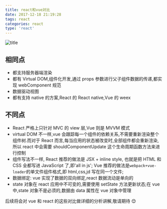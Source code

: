 ```yaml
---
title: react和vue对比
date: 2017-12-18 21:19:28
tags: react
categories: react
type: 'react'
---
```


![title](https://cdn.ionestar.cn/vue&&react.jpeg)

<!--more-->

## 相同点

-   都支持服务器端渲染
-   都有 Virtual DOM,组件化开发,通过 props 参数进行父子组件数据的传递,都实现 webComponent 规范
-   数据驱动视图
-   都有支持 native 的方案,React 的 React native,Vue 的 weex

## 不同点

-   React 严格上只针对 MVC 的 view 层,Vue 则是 MVVM 模式
-   virtual DOM 不一样,vue 会跟踪每一个组件的依赖关系,不需要重新渲染整个组件树.而对于 React 而言,每当应用的状态被改变时,全部组件都会重新渲染,所以 react 中会需要 shouldComponentUpdate 这个生命周期函数方法来进行控制
-   组件写法不一样, React 推荐的做法是 JSX + inline style, 也就是把 HTML 和 CSS 全都写进 JavaScript 了,即'all in js'; Vue 推荐的做法是`webpack+vue-loader`的单文件组件格式,即 html,css,jd 写在同一个文件;
-   数据绑定: vue 实现了数据的双向绑定,react 数据流动是单向的
-   state 对象在 react 应用中不可变的,需要使用 setState 方法更新状态;在 vue 中,state 对象不是必须的,数据由 data 属性在 vue 对象中管理

后续将会对 vue 和 react 的这些对比做详细的分析讲解,敬请期待 😊
